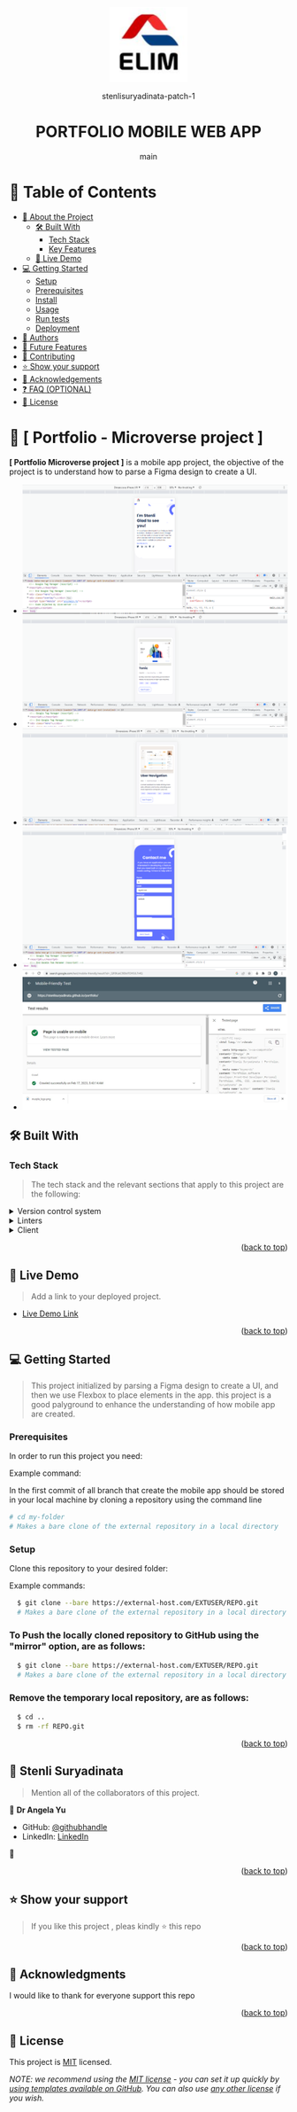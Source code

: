<a name="readme-top"></a>

<!--
HOW TO USE:
The project includes how to parse a Figma design to create a UI using flexbox to place elements in the personal portfolio page also attached images and backgrounds to enhance the look of the website

REQUIRED SECTIONS:
- Table of Contents
- About the Project
  - Built With
  - Live Demo
- Getting Started
- Authors
- Future Features
- Contributing
- Show your support
- Acknowledgements
- License

OPTIONAL SECTIONS:
- FAQ

After you're finished please remove all the comments and instructions!
-->

<div align="center">
  <!-- You are encouraged to replace this logo with your own! Otherwise you can also remove it. -->

  <img src="images/elim.png" alt="logo" width="140"  height="auto" />
  <br/>

stenlisuryadinata-patch-1
  

  # PORTFOLIO MOBILE WEB APP 
  main

</div>

<!-- TABLE OF CONTENTS -->

# 📗 Table of Contents

- [📖 About the Project](#about-project)
  - [🛠 Built With](#built-with)
    - [Tech Stack](#tech-stack)
    - [Key Features](#key-features)
  - [🚀 Live Demo](#live-demo)
- [💻 Getting Started](#getting-started)
  - [Setup](#setup)
  - [Prerequisites](#prerequisites)
  - [Install](#install)
  - [Usage](#usage)
  - [Run tests](#run-tests)
  - [Deployment](#triangular_flag_on_post-deployment)
- [👥 Authors](#authors)
- [🔭 Future Features](#future-features)
- [🤝 Contributing](#contributing)
- [⭐️ Show your support](#support)
- [🙏 Acknowledgements](#acknowledgements)
- [❓ FAQ (OPTIONAL)](#faq)
- [📝 License](#license)

<!-- PROJECT DESCRIPTION -->

# 📖 [ Portfolio - Microverse project ] <a name="about-project"></a>



**[ Portfolio Microverse project ]** is a mobile app project,  the objective of the project is to understand how to parse a Figma design to create a UI.

- ![screenshot](/images/mobile_preview_v1.png)
- ![screenshot](/images/mobile_preview_v2.png)
- ![screenshot](/images/mobile_preview_v3.png)
- ![screenshot](/images/mobile_preview_v4.png)
- ![screenshot](/images/mobile-friendly-test.png)

## 🛠 Built With <a name="built-with"></a>

### Tech Stack <a name="tech-stack"></a>

> The tech stack and the relevant sections that apply to this project are the following: 

<details>
  <summary>Version control system</summary>
  <ul>
    <li><a href="https://www.figma.com/file/l7SqJ3ZfkAKih9sFxvWSR4/Microverse-Student-Project-1?node-id=0%3A1">figma</a></li>
    <li><a href="https://devdocs.io/html/">HTML</a></li>
    <li><a href="https://devdocs.io/css/">CSS</a></li>
    <li><a href="<li><a href="https://devdocs.io/css/">Flex</a></li>
  </ul>
</details>

<details>
  <summary>Linters</summary>
  <ul>
    <li><a href="https://github.com/microverseinc/linters-config">Linters</a></li>
  </ul>
</details>

<details>
<summary>Client</summary>
  <ul>
    <li><a href="https://devdocs.io//">HTML, CSS, Javascript</a></li>
  </ul>
</details>


<p align="right">(<a href="#readme-top">back to top</a>)</p>

<!-- LIVE DEMO -->

## 🚀 Live Demo <a name="live-demo"></a>

> Add a link to your deployed project.

- [Live Demo Link](https://stenlisuryadinata.github.io/portfolio/)

<p align="right">(<a href="#readme-top">back to top</a>)</p>

<!-- GETTING STARTED -->

## 💻 Getting Started <a name="getting-started"></a>

> This project initialized by parsing a Figma design to create a UI, and then we use Flexbox to place elements in the app. this project is a good palyground to enhance the understanding of how mobile app are created.

### Prerequisites

In order to run this project you need:


Example command:

In the first commit of all branch that create the mobile app should be stored in your local machine by cloning a repository using the command line


```sh
# cd my-folder
# Makes a bare clone of the external repository in a local directory
```
 

### Setup

Clone this repository to your desired folder:


Example commands:

```sh
  $ git clone --bare https://external-host.com/EXTUSER/REPO.git
  # Makes a bare clone of the external repository in a local directory
```
### To Push the locally cloned repository to GitHub using the "mirror" option, are as follows: 
```sh
  $ git clone --bare https://external-host.com/EXTUSER/REPO.git
  # Makes a bare clone of the external repository in a local directory
```
### Remove the temporary local repository, are as follows: 
```sh
  $ cd ..
  $ rm -rf REPO.git
```



<p align="right">(<a href="#readme-top">back to top</a>)</p>

<!-- AUTHORS -->

## 👥 Stenli Suryadinata <a name="authors"></a>

> Mention all of the collaborators of this project.

👤 **Dr Angela Yu**

- GitHub: [@githubhandle](https://github.com/angelabauer)
- LinkedIn: [LinkedIn](https://twitter.com/yu_angela)

👤
<p align="right">(<a href="#readme-top">back to top</a>)</p>



<!-- SUPPORT -->

## ⭐️ Show your support <a name="support"></a>

> If you like this project , pleas kindly ⭐️ this repo 

<p align="right">(<a href="#readme-top">back to top</a>)</p>

<!-- ACKNOWLEDGEMENTS -->

## 🙏 Acknowledgments <a name="acknowledgements"></a>


I would like to thank for everyone support this repo 

<p align="right">(<a href="#readme-top">back to top</a>)</p>


<!-- LICENSE -->

## 📝 License <a name="license"></a>

This project is [MIT](./LICENSE) licensed.

_NOTE: we recommend using the [MIT license](https://choosealicense.com/licenses/mit/) - you can set it up quickly by [using templates available on GitHub](https://docs.github.com/en/communities/setting-up-your-project-for-healthy-contributions/adding-a-license-to-a-repository). You can also use [any other license](https://choosealicense.com/licenses/) if you wish._


